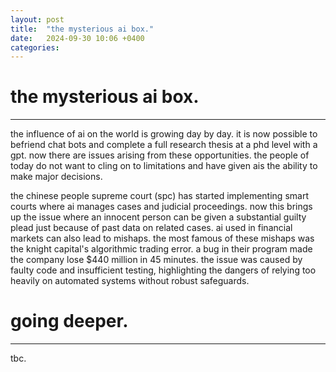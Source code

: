 ```yaml
---
layout: post
title:  "the mysterious ai box."
date:   2024-09-30 10:06 +0400
categories:
---
```


# the mysterious ai box.
---

the influence of ai on the world is growing day by day. it is now possible to befriend chat bots and complete a full research thesis at a phd level with a gpt. now there are issues arising from these opportunities. the people of today do not want to cling on to limitations and have given ais the ability to make major decisions. 

the chinese people supreme court (spc) has started implementing smart courts where ai manages cases and judicial proceedings. now this brings up the issue where an innocent person can be given a substantial guilty plead just because of past data on related cases. ai used in financial markets can also lead to mishaps. the most famous of these mishaps was the knight capital's algorithmic trading error. a bug in their program made the company lose $440 million in 45 minutes. the issue was caused by faulty code and insufficient testing, highlighting the dangers of relying too heavily on automated systems without robust safeguards.

# going deeper.
---

tbc.
